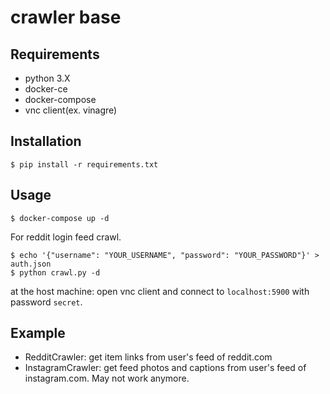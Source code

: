 # crawler base

## Requirements

- python 3.X
- docker-ce
- docker-compose
- vnc client(ex. vinagre)

## Installation

```
$ pip install -r requirements.txt
```

## Usage

```
$ docker-compose up -d
```

For reddit login feed crawl.

```
$ echo '{"username": "YOUR_USERNAME", "password": "YOUR_PASSWORD"}' > auth.json
$ python crawl.py -d
```

at the host machine: open vnc client and connect to `localhost:5900` with password `secret`.


## Example
- RedditCrawler: get item links from user's feed of reddit.com
- InstagramCrawler: get feed photos and captions from user's feed of instagram.com. May not work anymore.

